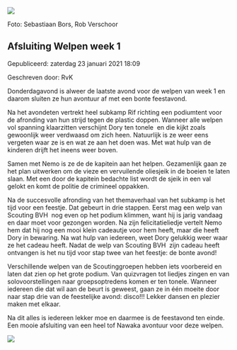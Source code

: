


![](https://nawaka.scouting.nl/images/articles/30092265398_217a6a3b8f_h.jpg)


 Foto: Sebastiaan Bors, Rob Verschoor
 

Afsluiting Welpen week 1
-------------------------





 Gepubliceerd: zaterdag 23 januari 2021 18:09
   

 Geschreven door: RvK
   




 Donderdagavond is alweer de laatste avond voor de welpen van week 1 en daarom sluiten ze hun avontuur af met een bonte feestavond.
 



 Na het avondeten vertrekt heel subkamp Rif richting een podiumtent voor de afronding van hun strijd tegen de plastic doppen. Wanneer alle welpen vol spanning klaarzitten verschijnt Dory ten tonele  en die kijkt zoals gewoonlijk weer verdwaasd om zich heen. Natuurlijk is ze weer eens vergeten waar ze is en wat ze aan het doen was. Met wat hulp van de kinderen drijft het ineens weer boven.
 



 Samen met Nemo is ze de de kapitein aan het helpen. Gezamenlijk gaan ze het plan uitwerken om de vieze en vervuilende oliesjeik in de boeien te laten slaan. Met een door de kapitein bedachte list wordt de sjeik in een val gelokt en komt de politie de crimineel oppakken.
 



 Na de succesvolle afronding van het themaverhaal van het subkamp is het tijd voor een feestje. Dat gebeurt in drie stappen. Eerst mag een welp van Scouting BVH  nog even op het podium klimmen, want hij is jarig vandaag en daar moet voor gezongen worden. Na zijn felicitatieliedje vertelt Nemo hem dat hij nog een mooi klein cadeautje voor hem heeft, maar die heeft Dory in bewaring. Na wat hulp van iedereen, weet Dory gelukkig weer waar ze het cadeau heeft. Nadat de welp van Scouting BVH  zijn cadeau heeft ontvangen is het nu tijd voor stap twee van het feestje: de bonte avond!
 



 Verschillende welpen van de Scoutinggroepen hebben iets voorbereid en laten dat zien op het grote podium. Van quizvragen tot liedjes zingen en van solovoorstellingen naar groepsoptredens komen er ten tonele. Wanneer iedereen die dat wil aan de beurt is geweest, gaan ze in één moeite door naar stap drie van de feestelijke avond: disco!!! Lekker dansen en plezier maken met elkaar.
 



 Na dit alles is iedereen lekker moe en daarmee is de feestavond ten einde. Een mooie afsluiting van een heel tof Nawaka avontuur voor deze welpen.
 






![](https://nawaka.scouting.nl/images/articles/43055579525_124a28f936_h.jpg)



